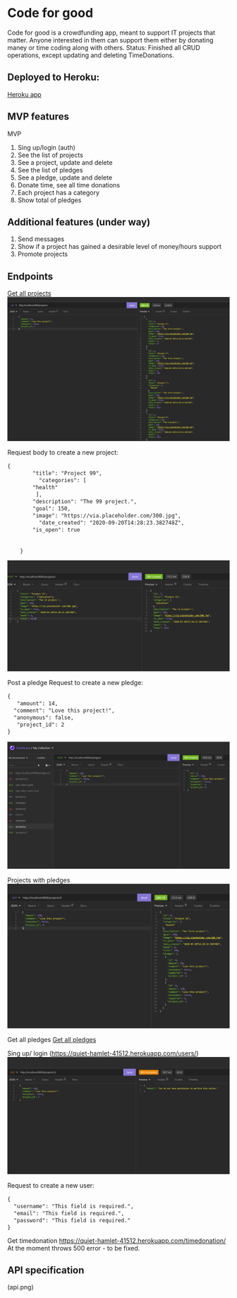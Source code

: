 # Code for good
Code for good is a crowdfunding app, meant to support IT projects that matter. Anyone interested in them can support them either by donating maney or time coding along with others. 
Status: Finished all CRUD operations, except updating and deleting TimeDonations. 
## Deployed to Heroku: 
[Heroku app](https://quiet-hamlet-41512.herokuapp.com)

## MVP features
MVP
1. Sing up/login (auth)
2. See the list of projects
3. See a project, update and delete
4. See the list of pledges
5. See a pledge, update and delete
6. Donate time, see all time donations
7. Each project has a category
8. Show total of pledges

## Additional features (under way)
1. Send messages 
2. Show if a project has gained a desirable level of money/hours support
3. Promote projects

## Endpoints

[Get all projects](https://quiet-hamlet-41512.herokuapp.com/projects/)
![Screenshot from Insomnia](get_projects.png)

Request body to create a new project:
```
{
        "title": "Project 99",
	      "categories": [
        "health"
         ],
        "description": "The 99 project.",
        "goal": 150,
        "image": "https://via.placeholder.com/300.jpg",
	      "date_created": "2020-09-20T14:28:23.382748Z",
        "is_open": true
        
        
    }
```

![Screenshot from Insomnia](/Screenshots/create_a_projects.png)

Post a pledge
Request to create a new pledge: 
```
{
   "amount": 14,
  "comment": "Love this project!",
  "anonymous": false,
   "project_id": 2
}
```
![Screenshot from Insomnia](/Screenshots/create_a_pledge.png)

Projects with pledges
![Screenshot from Insomnia](/Screenshots/projects_with_pledges.png)

Get all pledges
[Get all pledges](https://quiet-hamlet-41512.herokuapp.com/pledges/)

Sing up/ login (https://quiet-hamlet-41512.herokuapp.com/users/)
![Screenshot from Insomnia](/Screenshots/unauth_request.png)

Request to create a new user:
```
{
  "username": "This field is required.",
  "email": "This field is required.",
  "password": "This field is required."
}
```
Get timedonation 
https://quiet-hamlet-41512.herokuapp.com/timedonation/
At the moment throws 500 error - to be fixed. 


## API specification
(api.png)
